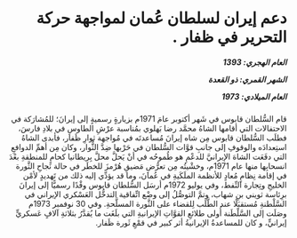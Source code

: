 <h1 dir="rtl">دعم إيران لسلطان عُمان لمواجهة حركة التحرير في ظفار .</h1>

<h5 dir="rtl">العام الهجري:  1393

الشهر القمري: ذو القعدة

العام الميلادي: 1973</h5>

<p dir="rtl">قام السُّلطان قابوس في شَهر أكتوبر عامَ 1971م بزيارةٍ رسميةٍ إلى إيرانَ؛ للمُشارَكة في الاحتفالات التي أقامها الشاهُ محمَّد رضا بَهلوي بمُناسبة عرْشِ الطاوسِ في بلادِ فارسَ، فطلَب السُّلطان قابوس مِن شاه إيرانَ مُساعدتَه في مُواجهة ثوارِ ظَفار، فأبدى الشاهُ استِعدادَه والوقوفِ إلى جانبِ قوَّات السُّلطان في حَرْبها ضِدَّ الثُّوار، وكان مِن أهمِّ الدوافعِ التي دفَعَت الشاهَ الإيرانيَّ للدعْمِ هو طُموحُه في أنْ يَحلَّ محلَّ بِريطانيا كحامٍ للمنطقةِ بعْدَ انسحابِها منها عام 1971م، وخشْيتُه مِن تعرُّضِ مَضيقِ هُرْمزَ للخطَر في حالة نَجاحِ الثَّورة في إقامة نِظامٍ مُعادٍ للأنظمة الملَكَيةِ في عُمانَ، وما قد يؤدِّي إليه ذلك من تَهديدٍ لأمْن الخليجِ وتِجارة النِّفط، وفي يوليو 1972م أرسَل السُّلطان قابوس وفْدًا رسميًّا إلى إيرانَ برِئاسة ثويني بنِ شهاب، وتمَّ التوصُّلُ إلى وضْع اتِّفاقية التدخُّل العَسْكري الإيراني في السَّلْطنةِ مُستقبَلًا عند الطَّلَب لِلقضاء على الثَّورة المسلَّحةِ. وفي 30 نوفمبر 1973م وصَلَت إلى السَّلْطَنة أُولى طلائعِ القوَّاتِ الإيرانيةِ التي بلَغَت ما يُقدَّرُ بثلاثةِ آلافٍ عَسكريٍّ إيرانيٍّ، و كان للمساعدةُ الإيرانيةُ أثر كبير في قمْعِ ثَورة ظَفار.</p></br>
